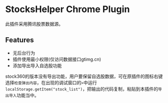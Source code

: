 # StocksHelper Chrome Plugin


此插件采用腾讯股票数据源。

## Features

* 无后台行为
* 插件使用最小权限(仅访问数据接口gtimg.cn) 
* 添加导出导入自选股功能

stock360的版本没有导出功能，用户要保留自选股数据，可在原插件的图标右键选择`检查弹出内容`，在出现的调试窗口的`>`中运行`localStorage.getItem("stock_list")`，把输出的代码复制，粘贴到本插件的`导出导入`功能当中。
